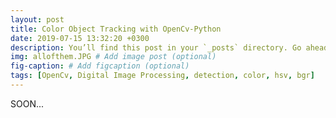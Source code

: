 ```yaml
---
layout: post
title: Color Object Tracking with OpenCv-Python
date: 2019-07-15 13:32:20 +0300
description: You’ll find this post in your `_posts` directory. Go ahead and edit it and re-build the site to see your changes. # Add post description (optional)
img: allofthem.JPG # Add image post (optional)
fig-caption: # Add figcaption (optional)
tags: [OpenCv, Digital Image Processing, detection, color, hsv, bgr]
---
```

SOON...
